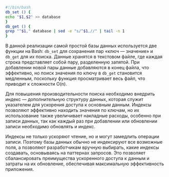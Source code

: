 ```bash
#!/bin/bash
db_set () {
echo "$1,$2" >> database
}
db_get () {
grep "^$1," database | sed -e "s/^$1,//" | tail -n 1
}
```

В данной реализации самой простой базы данных используется две функции на Bash: `db_set` для сохранения пар «ключ — значение» и `db_get` для их поиска. Данные хранятся в текстовом файле, где каждая строка представляет собой пару, разделенную запятой. При добавлении новой пары данные добавляются в конец файла, что эффективно, но поиск значения по ключу в `db_get` становится медленным, поскольку функция просматривает весь файл, что приводит к сложности O(n).

Для повышения производительности поиска необходимо внедрить индекс — дополнительную структуру данных, которая служит указателем для ускорения доступа к основным данным. Индексы позволяют эффективно находить значения по ключам, но их использование также увеличивает накладные расходы, особенно при записи данных, так как каждый раз при добавлении или обновлении записи необходимо обновлять и индекс.

Индексы не только ускоряют чтение, но и могут замедлить операции записи. Поэтому базы данных обычно не индексируют все возможные поля, а позволяют разработчикам вручную выбирать, какие индексы создавать, основываясь на паттернах запросов. Это позволяет сбалансировать преимущества ускоренного доступа к данным и затраты на их обновление, обеспечивая максимальную эффективность приложения.
